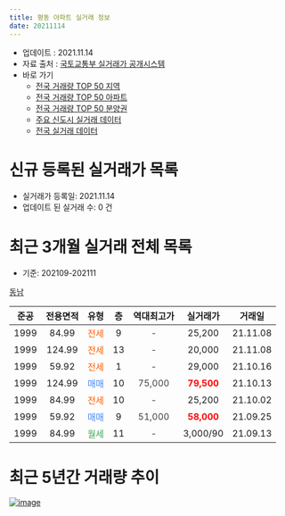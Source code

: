 ```yaml
---
title: 평동 아파트 실거래 정보
date: 20211114
---
```


* 업데이트 : 2021.11.14
* 자료 출처 : [국토교통부 실거래가 공개시스템](http://rt.molit.go.kr)
* 바로 가기
    * [전국 거래량 TOP 50 지역](https://apt-info.github.io/apt-trade-info/tr)
    * [전국 거래량 TOP 50 아파트](https://apt-info.github.io/apt-trade-info/ta)
    * [전국 거래량 TOP 50 분양권](https://apt-info.github.io/apt-trade-info/tb)
    * [주요 신도시 실거래 데이터](https://apt-info.github.io/apt-trade-info/newtown)
    * [전국 실거래 데이터](https://apt-info.github.io/apt-trade-info/all)



<script async src="https://pagead2.googlesyndication.com/pagead/js/adsbygoogle.js"></script>
<!-- 기본광고 -->
<ins class="adsbygoogle"
     style="display:block"
     data-ad-client="ca-pub-1142216861245946"
     data-ad-slot="4805727019"
     data-ad-format="auto"
     data-full-width-responsive="true"></ins>
<script>
     (adsbygoogle = window.adsbygoogle || []).push({});
</script>


# 신규 등록된 실거래가 목록

* 실거래가 등록일: 2021.11.14
* 업데이트 된 실거래 수: 0 건




<script async src="https://pagead2.googlesyndication.com/pagead/js/adsbygoogle.js"></script>
<!-- 기본광고 -->
<ins class="adsbygoogle"
     style="display:block"
     data-ad-client="ca-pub-1142216861245946"
     data-ad-slot="4805727019"
     data-ad-format="auto"
     data-full-width-responsive="true"></ins>
<script>
     (adsbygoogle = window.adsbygoogle || []).push({});
</script>


# 최근 3개월 실거래 전체 목록
* 기준: 202109-202111


[동남](https://search.naver.com/search.naver?query=%EB%8F%99%EB%82%A8)

|준공|전용면적|유형|층|역대최고가|실거래가|거래일|
|:---:|:---:|:---:|:---:|:---:|:---:|:---:|
|1999|84.99|<span style="color:#FF5A00">전세</span>|9|<span style="color:#444444">-</span>|25,200|21.11.08|
|1999|124.99|<span style="color:#FF5A00">전세</span>|13|<span style="color:#444444">-</span>|20,000|21.11.08|
|1999|59.92|<span style="color:#FF5A00">전세</span>|1|<span style="color:#444444">-</span>|29,000|21.10.16|
|1999|124.99|<span style="color:#4285F3">매매</span>|10|<span style="color:#444444">75,000</span>|<b><span style="color:#FF0000">79,500</span></b>|21.10.13|
|1999|84.99|<span style="color:#FF5A00">전세</span>|10|<span style="color:#444444">-</span>|25,200|21.10.02|
|1999|59.92|<span style="color:#4285F3">매매</span>|9|<span style="color:#444444">51,000</span>|<b><span style="color:#FF0000">58,000</span></b>|21.09.25|
|1999|84.99|<span style="color:#34A853">월세</span>|11|<span style="color:#444444">-</span>|3,000/90|21.09.13|



<script async src="https://pagead2.googlesyndication.com/pagead/js/adsbygoogle.js"></script>
<!-- 기본광고 -->
<ins class="adsbygoogle"
     style="display:block"
     data-ad-client="ca-pub-1142216861245946"
     data-ad-slot="4805727019"
     data-ad-format="auto"
     data-full-width-responsive="true"></ins>
<script>
     (adsbygoogle = window.adsbygoogle || []).push({});
</script>


# 최근 5년간 거래량 추이


<div style="width:100%;">
    <canvas id="deal_progress" height="200"></canvas>
</div>

<script>
new Chart(document.getElementById("deal_progress"), {
    type: 'line',
    data: {
        labels: ['16.01','16.02','16.03','16.04','16.05','16.06','16.07','16.08','16.09','16.10','16.11','16.12','17.01','17.02','17.03','17.04','17.05','17.06','17.07','17.08','17.09','17.10','17.11','18.01','18.02','18.03','18.04','18.05','18.06','18.07','18.08','18.09','18.10','18.11','18.12','19.01','19.02','19.03','19.04','19.05','19.06','19.07','19.08','19.09','19.10','19.11','19.12','20.01','20.02','20.03','20.04','20.05','20.06','20.07','20.08','20.09','20.10','20.11','20.12','21.01','21.02','21.03','21.04','21.05','21.06','21.07','21.08','21.09','21.10','21.11'],
        datasets: [{
            label: '매매/분양권',
            data: [1,4,4,4,4,4,7,6,3,3,1,5,5,7,4,3,3,5,5,2,3,4,5,5,5,5,2,3,4,1,13,11,6,2,6,1,3,3,0,3,3,3,4,1,4,5,9,8,6,0,0,2,1,3,1,1,0,3,6,4,1,6,1,3,3,1,1,1,1,0],
            borderColor: "rgba(66, 133, 243, 1)",
            backgroundColor: "rgba(66, 133, 243, 0.05)",
            borderWidth: 1,
            pointRadius: 0,
            fill: false,
            lineTension: 0
        },{
            label: '전/월세',
            data: [0,3,8,4,2,8,1,3,1,6,4,2,0,2,8,2,2,1,2,3,3,1,8,4,3,5,7,0,3,3,2,7,1,5,7,5,3,3,3,8,3,3,4,0,3,4,3,6,10,5,3,3,7,5,2,3,1,3,5,1,4,3,4,9,3,5,5,1,2,2],
            borderColor: "rgba(255, 90, 0, 1)",
            backgroundColor: "rgba(255, 90, 0, 0.05)",
            borderWidth: 1,
            pointRadius: 0,
            fill: false,
            lineTension: 0
        },{
            label: '합계',
            data: [1,7,12,8,6,12,8,9,4,9,5,7,5,9,12,5,5,6,7,5,6,5,13,9,8,10,9,3,7,4,15,18,7,7,13,6,6,6,3,11,6,6,8,1,7,9,12,14,16,5,3,5,8,8,3,4,1,6,11,5,5,9,5,12,6,6,6,2,3,2],
            borderColor: "rgba(0, 0, 0, 1)",
            backgroundColor: "rgba(0, 0, 0, 0.03)",
            borderWidth: 0.1,
            pointRadius: 0,
            fill: true,
            lineTension: 0
        }
        ]
    },
    options: {
        responsive: true,
        title: {
            display: false
        },
        tooltips: {
            mode: 'index',
            intersect: false
        },
        hover: {
            mode: 'nearest',
            intersect: true
        },
        scales: {
            xAxes: [{
                display: true,
                scaleLabel: {
                    display: true,
                    labelString: '년/월'
                }
            }],
            yAxes: [{
                display: true,
                ticks: {
                    suggestedMin: 0,
                },
                scaleLabel: {
                    display: true,
                    labelString: '실거래 수'
                }
            }]
        }
    }
});

</script>


[![image](https://apt-info.github.io/images/2020-01-03-apt-trade-info/1024x500.png)](https://play.google.com/store/apps/details?id=com.aptinfo.apttradeinfo)

